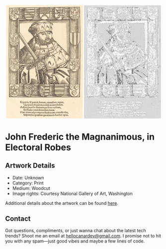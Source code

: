 <html>

<div align="center">
    <img width="49%" src="artwork.jpg" alt="artwork"/>
    <img width="49%" src="ascii_artwork.jpg" alt="artwork ASCII"/>
</div>

# John Frederic the Magnanimous, in Electoral Robes

## Artwork Details

- Date: Unknown
- Category: Print
- Medium: Woodcut
- Image rights: Courtesy National Gallery of Art, Washington

Additional details about the artwork can be found [here](https://www.artsy.net/artwork/after-lucas-cranach-the-younger-john-frederic-the-magnanimous-in-electoral-robes).

## Contact

Got questions, compliments, or just wanna chat about the latest tech trends? Shoot me an email
at [hellocanardev@gmail.com](mailto:hellocanardev@gmail.com). I promise not to hit you with any spam—just good vibes and
maybe a few lines of code.

</html>
